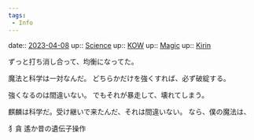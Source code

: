 ```yaml
---
tags:
 - Info
---
```


date:: [2023-04-08](/Daily_Note/2023-04-08.md)
up:: [Science](Bar/Novel/Topics/Science.md)
up:: [KOW](Bar/Novel/Nacaria/KOW.md)
up:: [Magic](Bar/Novel/Topics/Magic.md)
up:: [Kirin](Bar/Novel/Nacaria/Kirin.md)

ずっと打ち消し合って、均衡になってた。

魔法と科学は一対なんだ。
どちらかだけを強くすれば、必ず破綻する。

強くなるのは間違いない。
でもそれが暴走して、壊れてしまう。

麒麟は科学だ。受け継いで来たんだ、それは間違いない。
なら、僕の魔法は、

犭貪
遙か昔の遺伝子操作